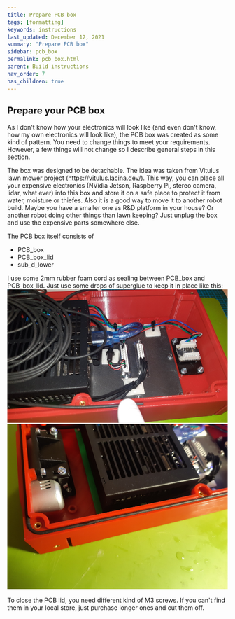 ```yaml
---
title: Prepare PCB box
tags: [formatting]
keywords: instructions
last_updated: December 12, 2021
summary: "Prepare PCB box"
sidebar: pcb_box
permalink: pcb_box.html
parent: Build instructions
nav_order: 7
has_children: true
---
```

## Prepare your PCB box
As I don't know how your electronics will look like (and even don't know, how my own electronics will look like), the PCB box was created as some kind
of pattern. You need to change things to meet your requirements. However, a few things will not change so I describe general steps in this section.

The box was designed to be detachable. The idea was taken from Vitulus lawn mower project (https://vitulus.lacina.dev/). This way, you can place all
your expensive electronics (NVidia Jetson, Raspberry Pi, stereo camera, lidar, what ever) into this box and store it on a safe place to protect it
from water, moisture or thiefes. Also it is a good way to move it to another robot build. Maybe you have a smaller one as R&D platform in your house? Or
another robot doing other things than lawn keeping? Just unplug the box and use the expensive parts somewhere else.

The PCB box itself consists of
- PCB_box
- PCB_box_lid
- sub_d_lower

I use some 2mm rubber foam cord as sealing between PCB_box and PCB_box_lid. Just use some drops of superglue to keep it in place like this:
![](/images/pcb_box_sealing.jpg)
![](/images/pcb_box_sealing2.jpg)

To close the PCB lid, you need different kind of M3 screws. If you can't find them in your local store, just purchase longer ones and cut them off.